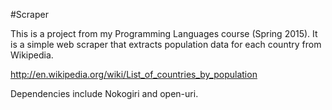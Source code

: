 #Scraper

This is a project from my Programming Languages course (Spring 2015).
It is a simple web scraper that extracts population data for each
country from Wikipedia.

http://en.wikipedia.org/wiki/List_of_countries_by_population

Dependencies include Nokogiri and open-uri.
